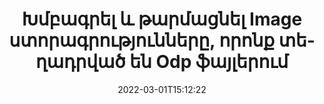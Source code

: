 ---
############################# Static ############################
layout: "auto-gen-signature"
date: 2022-03-01T15:12:22
draft: false
operation: Update
signaturetype: Image
fileformat: Odp
productName: .NET
lang: hy
productCode: net
otherformats: pdf doc docx docm dot dotm dotx odt ott rtf xls xlsx xlsm xlsb csv ods ots xltx xltm ppt pptx pps ppsx odp otp potx potm pptm ppsm
breadcrumb: Put Image signature on Odp for C#

############################# Head ############################
head_title: "Թարմացրեք Image ստորագրությունները, որոնք տեղադրված են Odp ֆայլերում C#-ով"
head_description: "Ստորագրված Odp փաստաթղթերում Image ստորագրությունների թարմացման համար օգտագործեք պարզ և հեշտ հասկանալու .NET կոդը:"

############################# Header ############################
title: "Խմբագրել և թարմացնել Image ստորագրությունները, որոնք տեղադրված են Odp ֆայլերում"
description: "API-ն .NET-ի համար տրամադրում է գործառույթներ Image ստորագրությունների համար, որոնք թարմացվում են Odp փաստաթղթերում: Արագ և հեշտությամբ թարմացրեք էլեկտրոնային ստորագրությունները ձեր Odp փաստաթղթերի մի քանի տողով C# կոդով:"
bg_image: "https://cms.admin.containerize.com/templates/aspose/App_Themes/V3/images/bg/header1.png"
bg_overlay: false
button:
    enable: true

############################# SubMenu ############################
submenu:
    enable: true

    left:
        img_alt: "GroupDocs.Signature for .NET"
        image: "https://cms.admin.containerize.com/templates/groupdocs/images/product-logos/90x90-noborder/groupdocs-signature-net.png"
        product: "GroupDocs.Signature"
        platform: ".NET"



############################# About ############################
about:
    enable: true
    title: "Իմացեք GroupDocs.Signature for .NET API-ի առանձնահատկությունների մասին"
    content: |
        [GroupDocs.Signature for .NET](https://products.groupdocs.com/signature/net/) API-ի ֆունկցիոնալությունը պարունակում է միջոցների մեծ ընտրություն պահանջարկի փաստաթղթերի ձևաչափերում էլեկտրոնային ստորագրությունների միջոցով մշակելու համար: Աջակցվում է էլեկտրոնային ստորագրությունների լայն սպեկտր, ինչպիսիք են տեքստերը, պատկերները, թվային վկայականները, շտրիխ կոդերը, QR-կոդերը, նամականիշերը կամ մետատվյալները: Հաճախորդները կարող են ավելացնել, հեռացնել, խմբագրել, վավերացնել կամ որոնել թվային ստորագրություններ PDF ֆայլերում, MS Word փաստաթղթերում, MS Excel աշխատանքային գրքույկներում, MS PowerPoint շնորհանդեսներում, Adobe Photoshop ֆայլերում և պատկերի տարբեր ձևաչափերում: Հասանելի են բազմաթիվ օգտակար հատկություններ և կարգավորումներ:
    

############################# Steps ############################
steps:
    enable: true
    title_left: "Ինչպես փոխել Image ստորագրությունները ձեր Odp փաստաթղթում"
    content_left: |
        [GroupDocs.Signature for .NET](https://products.groupdocs.com/signature/net/) ներառում է օգտակար գործառույթներ, ինչպիսիք են Image ստորագրությունների թարմացումը, որոնք տեղադրված են Odp փաստաթղթերում: Այն հնարավորություն է տալիս փոխել ստորագրության առանձնահատկությունները առանց լրացուցիչ կոդի:
        
        * Սկսելու համար ստեղծեք Signature օբյեկտը, որն անցնում է որպես կոնստրուկտորի պարամետրի ուղի դեպի փաստաթուղթ, որը պետք է թարմացվի:
        * Այնուհետև ձևակերպեք համապատասխան կոնկրետ ստորագրության օբյեկտ և կարգավորեք դրա նույնացուցիչն ու հատկությունները, որոնք պետք է փոխվեն:
        * Ի վերջո, զանգահարեք Signature's Update մեթոդը՝ անցնելով որոշակի ստորագրության օբյեկտ:
        * Արդյունքների թարմացումն ըստ ձեր ծանուցման:

    title_right: "Համակարգի պահանջները"
    content_right: |
        GroupDocs.Signature for .NET-ն աջակցվում է բոլոր հիմնական հարթակներում և օպերացիոն համակարգերում: Նախքան ստորև նշված կոդը գործարկելը, խնդրում ենք համոզվել, որ ձեր համակարգում տեղադրված են հետևյալ նախադրյալները.

        * Օպերացիոն համակարգեր՝ Microsoft Windows, Linux, MacOS
        * Մշակման միջավայրեր՝ Microsoft Visual Studio, Xamarin, MonoDevelop
        * Frameworks: .NET Framework, .NET Standard, .NET Core, Mono
        * Ներբեռնեք GroupDocs.Signature for .NET-ի վերջին տարբերակը [Nuget]-ից (https://www.nuget.org/packages/groupdocs.signature)
         
    code: |
        ```csharp    
                
        // Set up input Odp file
        string filePath = "input.odp";

        // Instantiate Signature for input file
        using (GroupDocs.Signature.Signature signature = new GroupDocs.Signature.Signature(filePath))
        {
                // Id of signature which is supposed to be updated
                // such Id might be got as a result of search operation
                string id = "ff988ab1-7403-4c8d-8db7-f2a56b9f8530";

                // provide signature features to update
                // set up particular signature id
                ImageSignature signatureToUpdate = new ImageSignature(id)
                {
                    // specify signature width
                    Width = 170,
                    // specify signature height
                    Height = 250,
                    // set left position
                    Left = 10,
                    // set top position
                    Top = 10
                };

                // update signature
                bool updateResult = signature.Update(signatureToUpdate);

                // process updation result
                if (updateResult)
                {
                    Console.WriteLine("Signature was updated successfully!");
                }
        }
        ```

############################# Demos ############################
demos:
    enable: true
    title: "Փաստաթղթերի էջերի Image ստորագրությունների թարմացում՝ Live Demo"
    content: |
       Խմբագրեք Odp փաստաթղթի տարբեր էլեկտրոնային ստորագրությունները հենց հիմա՝ այցելելով [GroupDocs.Signature App](https://products.groupdocs.app/signature/family) կայքը:          

############################# More Formats ############################
more_formats:
    enable: true
    title: "Թարմացրեք տարբեր Image ստորագրություններ C#-ի միջոցով"
    content: |
        "Թվային ստորագրությունների խմբագրում, որոնք տեղադրված են փաստաթղթերի տարբեր ձևաչափերով: Թարմացրեք ստորագրությունների տվյալները առանց լրացուցիչ կոդի:"
    format: 
       
       
back_to_top:
    enable: true
---